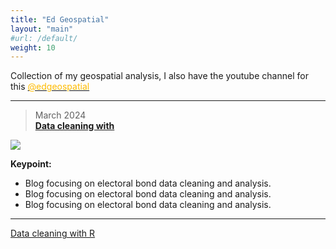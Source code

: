 ```yaml
---
title: "Ed Geospatial"
layout: "main"
#url: /default/
weight: 10
---
```


Collection of my geospatial analysis, I also have the youtube channel for this <a href="https://www.youtube.com/@edgeospatial"><font color="#ffbb00"> @edgeospatial</font> </a>


---
> March 2024 <br />
[**Data cleaning with** ](/post/2024-03-25-Electoral-Bond-Analysis/index.html)

![](/post/post/2024-03-25-Electoral-Bond-Analysis/Cover.png)

**Keypoint:**
- Blog focusing on electoral bond data cleaning and analysis.
- Blog focusing on electoral bond data cleaning and analysis.
- Blog focusing on electoral bond data cleaning and analysis.

---

<a href="/post/2024-03-25-Electoral-Bond-Analysis/index.html">Data cleaning with R</a>
